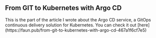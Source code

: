 ## From GIT to Kubernetes with Argo CD

<p>This is the part of the article I wrote about the Argo CD service, a GitOps continuous delivery solution for Kubernetes. You can check it out [here](https://faun.pub/from-git-to-kubernetes-with-argo-cd-467a1f6cf7e5)</p>


